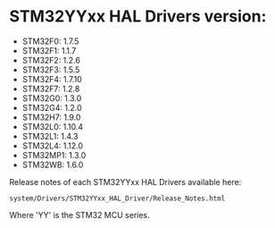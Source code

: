 # STM32YYxx HAL Drivers version:

  * STM32F0: 1.7.5
  * STM32F1: 1.1.7
  * STM32F2: 1.2.6
  * STM32F3: 1.5.5
  * STM32F4: 1.7.10
  * STM32F7: 1.2.8
  * STM32G0: 1.3.0
  * STM32G4: 1.2.0
  * STM32H7: 1.9.0
  * STM32L0: 1.10.4
  * STM32L1: 1.4.3
  * STM32L4: 1.12.0
  * STM32MP1: 1.3.0
  * STM32WB: 1.6.0

Release notes of each STM32YYxx HAL Drivers available here:

`system/Drivers/STM32YYxx_HAL_Driver/Release_Notes.html`

Where 'YY' is the STM32 MCU series.
